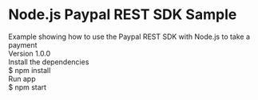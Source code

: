 # Node.js Paypal REST SDK Sample
Example showing how to use the Paypal REST SDK with Node.js to take a payment  
Version 1.0.0  
Install the dependencies  
$ npm install  
Run app  
$ npm start  
 
